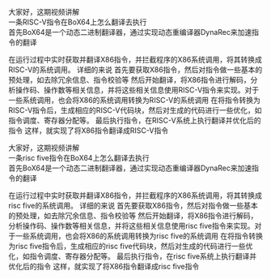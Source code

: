 大家好，这期视频讲解   
一条RISC-V指令在BoX64上怎么翻译去执行   
首先BoX64是一个动态二进制翻译器，通过实现动态重编译器DynaRec来加速指令的翻译


在运行过程中实时获取并翻译X86指令，并拦截程序的X86系统调用，将其转换成RISC-V的系统调用。
详细的来说
首先要获取X86指令，然后对指令做一些基本的预处理，如去除冗余信息、指令校验等
然后开始翻译，将X86指令进行解码，分析操作码、操作数等相关信息，并将这些相关信息使用RISC-V指令来实现。对于一些系统调用，也会将X86的系统调用转换为RISC-V的系统调用
在将指令转换为RISC-V指令后，生成相应的RISC-V代码块，然后对生成的代码进行一些优化，如指令调度、寄存器分配等。
最后执行指令，在RISC-V系统上执行翻译并优化后的指令
这样，就实现了将X86指令翻译成RISC-V指令







大家好，这期视频讲解   
一条risc five指令在BoX64上怎么翻译去执行   
首先BoX64是一个动态二进制翻译器，通过实现动态重编译器DynaRec来加速指令的翻译


在运行过程中实时获取并翻译X86指令，并拦截程序的X86系统调用，将其转换成risc five的系统调用。
详细的来说
首先要获取X86指令，然后对指令做一些基本的预处理，如去除冗余信息、指令校验等
然后开始翻译，将X86指令进行解码，分析操作码、操作数等相关信息，并将这些相关信息使用risc five指令来实现。对于一些系统调用，也会将X86的系统调用转换为risc five的系统调用
在将指令转换为risc five指令后，生成相应的risc five代码块，然后对生成的代码进行一些优化，如指令调度、寄存器分配等。
最后执行指令，在risc five系统上执行翻译并优化后的指令
这样，就实现了将X86指令翻译成risc five指令